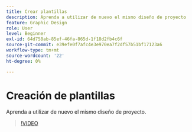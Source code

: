 ```yaml
---
title: Crear plantillas
description: Aprenda a utilizar de nuevo el mismo diseño de proyecto
feature: Graphic Design
role: User
level: Beginner
exl-id: 64d758ab-85ef-46fa-865d-1f18d2fb4c6f
source-git-commit: e39efe0f7afc4e3e970ea7f2df57b51bf17123a6
workflow-type: tm+mt
source-wordcount: '22'
ht-degree: 0%

---
```


# Creación de plantillas

Aprenda a utilizar de nuevo el mismo diseño de proyecto.

>[!VIDEO](https://video.tv.adobe.com/v/3420208?quality=12&learn=on&hidetitle=true)
